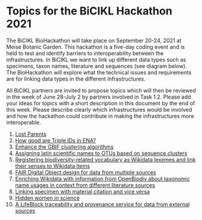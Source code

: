 # Topics for the BiCIKL Hackathon 2021

The BiCIKL BioHackathon will take place on September 20-24, 2021 at Meise Botanic Garden. This hackathon is a five-day coding event and is held to test and identify barriers to interoperability between the infrastructures. In BiCIKL we want to link up different data types such as specimens, taxon names, literature and sequences (see diagram below). The BioHackathon will explore what the technical issues and requirements are for linking data types in the different infrastructures. 

All BiCIKL partners are invited to propose topics which will then be reviewed in the week of June 28-July 2 by partners involved in Task 1.2. Please add your ideas for topics with a short description in this document by the end of this week. Please describe clearly which infrastructures would be involved and how the hackathon could contribute in making the infrastructures more interoperable. 

1. [Lost Parents](https://github.com/pensoft/BiCIKL/blob/main/Topic%201%20Finding%20the%20lost%20parents/readme.md)
2. [How good are Triple IDs in ENA?]()
3. [Enhance the GBIF clustering algorithms]()
4. [Assigning latin scientific names to OTUs based on sequence clusters]()
5. [Registering biodiversity-related vocabulary as Wikidata lexemes and link their senses to Wikidata items]()
6. [FAIR Digital Object design for data from multiple sources]()
7. [Enriching Wikidata with information from OpenBiodiv about taxonomic name usages in context from different literature sources]()
8. [Linking specimen with material citation and vice versa]()
9. [Hidden women in science]()
10. [A LifeBlock traceability and provenance service for data from external sources]()
